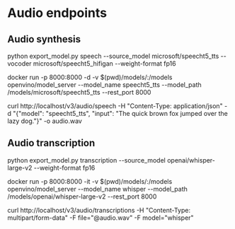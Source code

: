 # Audio endpoints


## Audio synthesis

python export_model.py speech --source_model microsoft/speecht5_tts --vocoder microsoft/speecht5_hifigan --weight-format fp16

docker run -p 8000:8000 -d -v $(pwd)/models/:/models openvino/model_server --model_name speecht5_tts --model_path /models/microsoft/speecht5_tts --rest_port 8000

curl http://localhost/v3/audio/speech -H "Content-Type: application/json" -d "{\"model\": \"speecht5_tts\", \"input\": \"The quick brown fox jumped over the lazy dog.\"}" -o audio.wav





## Audio transcription

python export_model.py transcription --source_model openai/whisper-large-v2  --weight-format fp16


docker run -p 8000:8000 -it -v $(pwd)/models/:/models openvino/model_server --model_name whisper --model_path /models/openai/whisper-large-v2 --rest_port 8000


curl http://localhost/v3/audio/transcriptions -H "Content-Type: multipart/form-data" -F file="@audio.wav" -F model="whisper"




